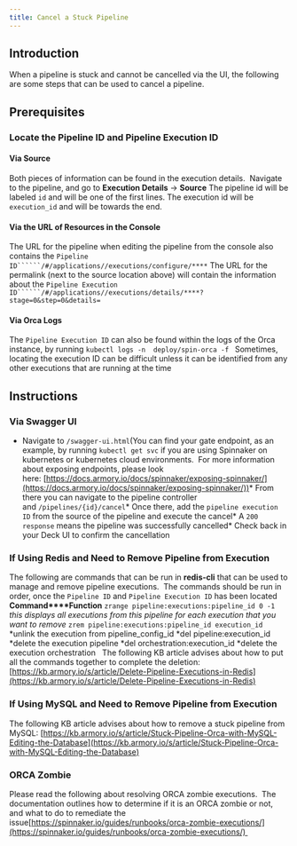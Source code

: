 ```yaml
---
title: Cancel a Stuck Pipeline
---
```


## Introduction
When a pipeline is stuck and cannot be cancelled via the UI, the following are some steps that can be used to cancel a pipeline.

## Prerequisites
### Locate the Pipeline ID and Pipeline Execution ID 
#### Via Source
Both pieces of information can be found in the execution details.  Navigate to the pipeline, and go to **Execution Details** -> **Source**
The pipeline id will be labeled ```id``` and will be one of the first lines.
The execution id will be ```execution_id``` and will be towards the end.

#### Via the URL of Resources in the Console
The URL for the pipeline when editing the pipeline from the console also contains the ```Pipeline ID``````/#/applications//executions/configure/****```
The URL for the permalink (next to the source location above) will contain the information about the ```Pipeline Execution ID``````/#/applications//executions/details/****?stage=0&step=0&details=```

#### Via Orca Logs
The ```Pipeline Execution ID``` can also be found within the logs of the Orca instance, by running
```kubectl logs -n  deploy/spin-orca -f ```
Sometimes, locating the execution ID can be difficult unless it can be identified from any other executions that are running at the time

## Instructions
### Via Swagger UI
* Navigate to ```/swagger-ui.html```(You can find your gate endpoint, as an example, by running ```kubectl get svc``` if you are using Spinnaker on kubernetes or kubernetes cloud environments.  For more information about exposing endpoints, please look here: [https://docs.armory.io/docs/spinnaker/exposing-spinnaker/](https://docs.armory.io/docs/spinnaker/exposing-spinnaker/))* From there you can navigate to the pipeline controller and ```/pipelines/{id}/cancel```* Once there, add the ```pipeline execution ID``` from the source of the pipeline and execute the cancel* A ```200 response``` means the pipeline was successfully cancelled* Check back in your Deck UI to confirm the cancellation

### If Using Redis and Need to Remove Pipeline from Execution
The following are commands that can be run in **redis-cli** that can be used to manage and remove pipeline executions.  The commands should be run in order, once the ```Pipeline ID``` and ```Pipeline Execution ID``` has been located 
**Command****Function**
```zrange pipeline:executions:pipeline_id 0 -1```
*this displays all executions from this pipeline for each execution that you want to remove*
```zrem pipeline:executions:pipeline_id execution_id```
*unlink the execution from pipeline_config_id
*del pipeline:execution_id
*delete the execution pipeline
*del orchestration:execution_id
*delete the execution orchestration
 
The following KB article advises about how to put all the commands together to complete the deletion:[https://kb.armory.io/s/article/Delete-Pipeline-Executions-in-Redis](https://kb.armory.io/s/article/Delete-Pipeline-Executions-in-Redis)

### If Using MySQL and Need to Remove Pipeline from Execution
The following KB article advises about how to remove a stuck pipeline from MySQL:
[https://kb.armory.io/s/article/Stuck-Pipeline-Orca-with-MySQL-Editing-the-Database](https://kb.armory.io/s/article/Stuck-Pipeline-Orca-with-MySQL-Editing-the-Database)

### ORCA Zombie
Please read the following about resolving ORCA zombie executions.  The documentation outlines how to determine if it is an ORCA zombie or not, and what to do to remediate the issue[https://spinnaker.io/guides/runbooks/orca-zombie-executions/](https://spinnaker.io/guides/runbooks/orca-zombie-executions/) 

